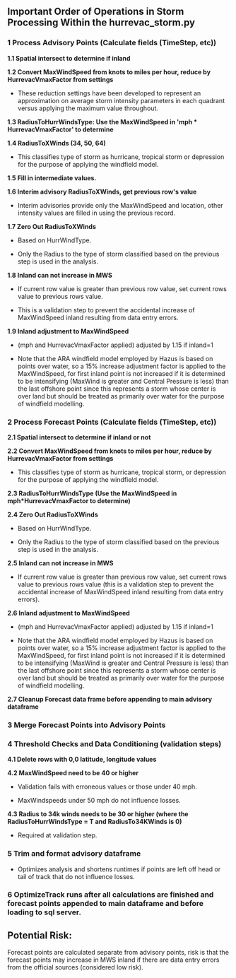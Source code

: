 ## Important Order of Operations in Storm Processing Within the hurrevac_storm.py

### 1 Process Advisory Points (Calculate fields (TimeStep, etc))

**1.1 Spatial intersect to determine if inland**

**1.2 Convert MaxWindSpeed from knots to miles per hour, reduce by HurrevacVmaxFactor from settings**
    
- These reduction settings have been developed to represent an approximation on average storm intensity parameters in each quadrant versus applying the maximum value throughout.

**1.3 RadiusToHurrWindsType: Use the MaxWindSpeed in 'mph \* HurrevacVmaxFactor' to determine**

**1.4 RadiusToXWinds (34, 50, 64)**

- This classifies type of storm as hurricane, tropical storm or depression for the purpose of applying the windfield model.

**1.5 Fill in intermediate values.**

**1.6 Interim advisory RadiusToXWinds, get previous row's value**

- Interim advisories provide only the MaxWindSpeed and location, other intensity values are filled in using the previous record.

**1.7 Zero Out RadiusToXWinds**

- Based on HurrWindType.

- Only the Radius to the type of storm classified based on the previous step is used in the analysis.

**1.8 Inland can not increase in MWS**

- If current row value is greater than previous row value, set current rows value to previous rows value.

- This is a validation step to prevent the accidental increase of MaxWindSpeed inland resulting from data entry errors.

**1.9 Inland adjustment to MaxWindSpeed**

- (mph and HurrevacVmaxFactor applied) adjusted by 1.15 if inland=1 

- Note that the ARA windfield model employed by Hazus is based on points over water, so a 15% increase adjustment factor is applied to the MaxWindSpeed, for first inland point is not increased if it is determined to be intensifying (MaxWind is greater and Central Pressure is less) than the last offshore point since this represents a storm whose center is over land but should be treated as primarily over water for the purpose of windfield modelling.

### 2  Process Forecast Points (Calculate fields (TimeStep, etc))
	
**2.1 Spatial intersect to determine if inland or not**

**2.2 Convert MaxWindSpeed from knots to miles per hour, reduce by HurrevacVmaxFactor from settings**

- This classifies type of storm as hurricane, tropical storm, or depression for the purpose of applying the windfield model.

**2.3 RadiusToHurrWindsType (Use the MaxWindSpeed in mph*HurrevacVmaxFactor to determine)**

**2.4 Zero Out RadiusToXWinds**

- Based on HurrWindType.

- Only the Radius to the type of storm classified based on the previous step is used in the analysis.

**2.5 Inland can not increase in MWS**

- If current row value is greater than previous row value, set current rows value to previous rows value (this is a validation step to prevent the accidental increase of MaxWindSpeed inland resulting from data entry errors).

**2.6 Inland adjustment to MaxWindSpeed**

- (mph and HurrevacVmaxFactor applied) adjusted by 1.15 if inland=1

- Note that the ARA windfield model employed by Hazus is based on points over water, so a 15% increase adjustment factor is applied to the MaxWindSpeed, for first inland point is not increased if it is determined to be intensifying (MaxWind is greater and Central Pressure is less) than the last offshore point since this represents a storm whose center is over land but should be treated as primarily over water for the purpose of windfield modelling.

**2.7 Cleanup Forecast data frame before appending to main advisory dataframe**

### 3 Merge Forecast Points into Advisory Points

### 4 Threshold Checks and Data Conditioning (validation steps)
	
**4.1 Delete rows with 0,0 latitude, longitude values**

**4.2 MaxWindSpeed need to be 40 or higher**

- Validation fails with erroneous values or those under 40 mph.

- MaxWindspeeds under 50 mph do not influence losses.

**4.3 Radius to 34k winds needs to be 30 or higher (where the RadiusToHurrWindsType = T and RadiusTo34KWinds is 0)**

- Required at validation step.
	
### 5 Trim and format advisory dataframe 

- Optimizes analysis and shortens runtimes if points are left off head or tail of track that do not influence losses.

### 6 OptimizeTrack runs after all calculations are finished and forecast points appended to main dataframe and before loading to sql server.


## Potential Risk:
Forecast points are calculated separate from advisory points, risk is that the forecast points may increase in MWS inland if there are data entry errors from the official sources (considered low risk).
